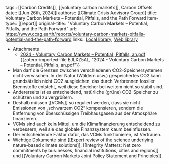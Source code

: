 tags:: [[Carbon Credits]], [[voluntary carbon markets]], Carbon Offsets 
date:: [[Jun 26th, 2024]]
authors::  [[Climate Crisis Advisory Group]]
title:: Voluntary Carbon Markets – Potential, Pitfalls, and the Path Forward
item-type:: [[report]]
original-title:: "Voluntary Carbon Markets – Potential, Pitfalls, and the Path Forward"
url:: https://www.ccag.earth/reports/voluntary-carbon-markets-pitfalls-potential-and-the-path-forward
links:: [Local library](zotero://select/library/items/IKRCHWZJ), [Web library](https://www.zotero.org/users/46463/items/IKRCHWZJ)

- Attachments
	- [2024 - Voluntary Carbon Markets – Potential, Pitfalls, an.pdf](zotero://select/library/items/EJLXZ5AL) {{zotero-imported-file EJLXZ5AL, "2024 - Voluntary Carbon Markets – Potential, Pitfalls, an.pdf"}}
- Man darf die Grenzen zwischen verschiedenen CO2-Speichersystemen nicht verwischen. In der Natur (Wäldern usw.) gespeichertes CO2 kann grundsätzlich nicht CO2 ausgleichen, das durch Verbrennen fossiler Brennstoffe entsteht, weil diese Speicher bei weitem nicht so stabil sind.
- Andererseits ist es entscheidend, natürliche (grüne) CO2-Speicher zu schützen und zu vergrößern.
- Deshalb müssen [[VCMs]] so reguliert werden, dass sie nicht Emissionen von „schwarzem CO2“ kompensieren, sondern die Entfernung von überschüssigen Treibhausgasen aus der Atmosphäre finanzieren.
- VCMs sind auch kein Mittel, um die Klimafinanzierung entscheidend zu verbessern, weil sie das globale Finanzsystem kaum beeinflussen.
- Der entscheidende Faktor dafür, das VCMs funktionieren, ist Vertrauen.
- Wichtige Dokumente sind [[Expert review of the science underlying nature-based climate solutions]], [[Integrity Matters: Net zero commitments by businesses, financial institutions, cities and regions]] und [[Voluntary Carbon Markets Joint Policy Statement and Principles]].